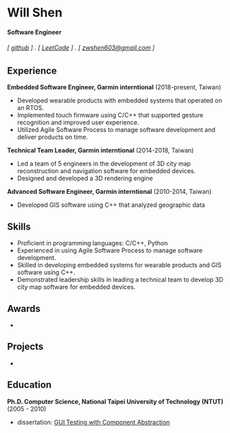 Will Shen
======

#### Software Engineer
###### [ [github](https://zwshen.github.io/) ] . [ [LeetCode](https://leetcode.com/WillShen63/) ] . [ zwshen603@gmail.com ]

Experience
---------
**Embedded Software Engineer, Garmin interntional** (2018-present, Taiwan)
 - Developed wearable products with embedded systems that operated on an RTOS.
 - Implemented touch firmware using C/C++ that supported gesture recognition and improved user experience.
 - Utilized Agile Software Process to manage software development and deliver products on time.

**Technical Team Leader, Garmin interntional** (2014-2018, Taiwan)
- Led a team of 5 engineers in the development of 3D city map reconstruction and navigation software for embedded devices.
- Designed and developed a 3D rendering engine

**Advanced Software Engineer, Garmin interntional** (2010-2014, Taiwan)
- Developed GIS software using C++ that analyzed geographic data

Skills
------
- Proficient in programming languages: C/C++, Python
- Experienced in using Agile Software Process to manage software development.
- Skilled in developing embedded systems for wearable products and GIS software using C++.
- Demonstrated leadership skills in leading a technical team to develop 3D city map software for embedded devices.

Awards
------
-

Projects
--------
- 

Education
---------
**Ph.D. Computer Science, National Taipei University of Technology (NTUT)** (2005 - 2010)
- dissertation: [GUI Testing with Component Abstraction](http://dx.doi.org/10.6841%2fNTUT.2010.00605)
